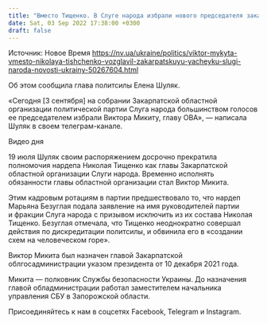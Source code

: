 ```yaml
---
title: "Вместо Тищенко. В Слуге народа избрали нового председателя закарпатской ячейки партии"
date: Sat, 03 Sep 2022 17:38:00 +0300
draft: false
---
```

Источник: Новое Время https://nv.ua/ukraine/politics/viktor-mykyta-vmesto-nikolaya-tishchenko-vozglavil-zakarpatskuyu-yacheyku-slugi-naroda-novosti-ukrainy-50267604.html


Об этом сообщила глава политсилы Елена Шуляк.

«Сегодня [3 сентября] на собрании Закарпатской областной организации политической партии Слуга народа большинством голосов ее председателем избрали Виктора Микиту, главу ОВА», — написала Шуляк в своем телеграм-канале.

 Видео дня   

19 июля Шуляк своим распоряжением досрочно прекратила полномочия нардепа Николая Тищенко как главы Закарпатской областной организации Слуги народа. Временно исполнять обязанности главы областной организации стал Виктор Микита.

Этим кадровым ротациям в партии предшествовало то, что нардеп Марьяна Безуглая подала заявление на имя руководителей партии и фракции Слуга народа с призывом исключить из их состава Николая Тищенко. Безуглая отмечала, что Тищенко неоднократно совершал действия по дискредитации политсилы, и обвинила его в «создании схем на человеческом горе».

Виктор Микита был назначен главой Закарпатской облгосадминистрации указом президента от 10 декабря 2021 года.

Микита — полковник Службы безопасности Украины. До назначения главой обладминистрации работал заместителем начальника управления СБУ в Запорожской области.

Присоединяйтесь к нам в соцсетях Facebook, Telegram и Instagram.
